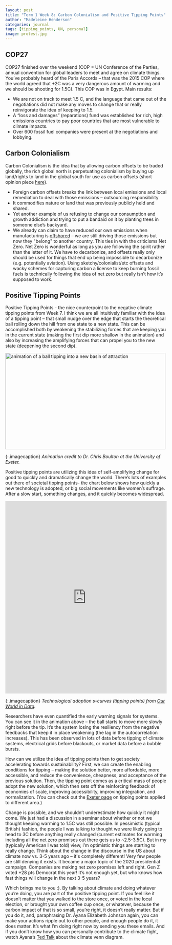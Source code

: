 ```yaml
---
layout: post
title: "Term 1 Week 8: Carbon Colonialism and Positive Tipping Points"
author: "Madeleine Henderson"
categories: journal
tags: [tipping_points, UN, personal]
image: protest.jpg
---
```

## COP27
COP27 finished over the weekend (COP = UN Conference of the Parties, annual convention for global leaders to meet and agree on climate things. You’ve probably heard of the Paris Accords – that was the 2015 COP where the world agreed that +2C was a very dangerous amount of warming and we should be shooting for 1.5C). This COP was in Egypt. Main results: 
* We are not on track to meet 1.5 C, and the language that came out of the negotiations did not make any moves to change that or really reinvigorate the idea of keeping to 1.5.
* A “loss and damages” (reparations) fund was established for rich, high emissions countries to pay poor countries that are most vulnerable to climate impacts.
* Over 600 fossil fuel companies were present at the negotiations and lobbying.

## Carbon Colonialism
Carbon Colonialism is the idea that by allowing carbon offsets to be traded globally, the rich global north is perpetuating colonialism by buying up land/rights to land in the global south for use as carbon offsets (short opinion piece [here](https://thehill.com/opinion/energy-environment/550313-avoiding-carbon-colonialism/#:~:text=They%20are%20carbon%20colonialism.,GHG%20out%20of%20the%20atmosphere)).
* Foreign carbon offsets breaks the link between local emissions and local remediation to deal with those emissions – outsourcing responsibility
* It commodifies nature or land that was previously publicly held and shared.
* Yet another example of us refusing to change our consumption and growth addiction and trying to put a bandaid on it by planting trees in someone else’s backyard.
* We already can claim to have reduced our own emissions when manufacturing is [offshored](https://theconversation.com/carbon-colonialism-must-be-challenged-if-we-want-to-make-climate-progress-173553) – we are still driving those emissions but now they "belong" to another country. 
This ties in with the criticisms Net Zero. Net Zero is wonderful as long as you are following the spirit rather than the letter of it. We have to decarbonize, and offsets really only should be used for things that end up being impossible to decarbonize (e.g. potentially aviation). Using sketchy/colonialist/etc offsets and wacky schemes for capturing carbon a license to keep burning fossil fuels is technically following the idea of net zero but really isn’t how it’s supposed to work. 

## Positive Tipping Points
Positive Tipping Points -  the nice counterpoint to the negative climate tipping points from Week 7. I think we are all intuitively familiar with the idea of a tipping point – that small nudge over the edge that starts the theoretical ball rolling down the hill from one state to a new state. This can be accomplished both by weakening the stabilizing forces that are keeping you in the current state (making the first dip more shallow in the animation) and also by increasing the amplifying forces that can propel you to the new state (deepening the second dip). 

<img alt="animation of a ball tipping into a new basin of attraction" width="500" height="300" src="https://caboulton.files.wordpress.com/2013/03/double.gif">

{:.imagecaption}
_Animation credit to Dr. Chris Boulton at the University of Exeter._

Positive tipping points are utilizing this idea of self-amplifying change for good to quickly and dramatically change the world. There’s lots of examples out there of societal tipping points- the chart below shows how quickly a new technology is adopted, or big social movements like women’s suffrage. After a slow start, something changes, and it quickly becomes widespread. 

<iframe src="https://ourworldindata.org/grapher/technology-adoption-by-households-in-the-united-states" loading="lazy" style="width: 100%; height: 600px; border: 0px none;"></iframe>

{:.imagecaption}
 _Technological adoption s-curves (tipping points) from [Our World in Data](https://ourworldindata.org/technological-change#research-writing)._

Researchers have even quantified the early warning signals for systems. You can see it in the animation above – the ball starts to move more slowly right before the tip. It’s the system losing the resiliency from the negative feedbacks that keep it in place weakening (the lag in the autocorrelation increases). This has been observed in lots of data before tipping of climate systems, electrical grids before blackouts, or market data before a bubble bursts. 

How can we utilize the idea of tipping points then to get society accelerating towards sustainability? First, we can create the enabling conditions for tipping – making the solution better, more affordable, more accessible, and reduce the convenience, cheapness, and acceptance of the previous solution. Then, the tipping point comes as a critical mass of people adopt the new solution, which then sets off the reinforcing feedback of economies of scale, improving accessibility, improving integration, and normalization. (You can check out the [Exeter page](https://gfn.exeter.ac.uk/opportunity/positive-tipping-points-in-practice/) on tipping points applied to different area.) 

Change is possible, and we shouldn’t underestimate how quickly it might come. We just had a discussion in a seminar about whether or not we thought keeping warming to 1.5C was still possible. In pessimistic (typical British) fashion, the people I was talking to thought we were likely going to head to 3C before anything really changed (current estimates for warming including all the net zero promises out there gets us to ~2.5-3.5C). But in my (typically American I was told) view, I’m optimistic things are starting to really change. Think about the change in the discourse in the US about climate now vs. 3-5 years ago – it's completely different! Very few people are still denying it exists. It became a major topic of the 2020 presidential campaign. Companies are making net zero promises left and right. Gen Z voted +28 pts Democrat this year! It’s not enough yet, but who knows how fast things will change in the next 3-5 years? 

Which brings me to you :). By talking about climate and doing whatever you’re doing, you are part of the positive tipping point. If you feel like it doesn’t matter that you walked to the store once, or voted in the local election, or brought your own coffee cup once, or whatever, because the carbon impact of that is so small, you’re right, it doesn’t really matter. But if you do it, and, paraphrasing Dr. Ayana Elizabeth Johnson again, you can make your actions ripple out to other people, and enough people do it, it does matter. It’s what I’m doing right now by sending you these emails. And if you don’t know how you can personally contribute to the climate fight, watch Ayana’s [Ted Talk](https://www.youtube.com/watch?v=VsOJR40M0as) about the climate venn diagram.
